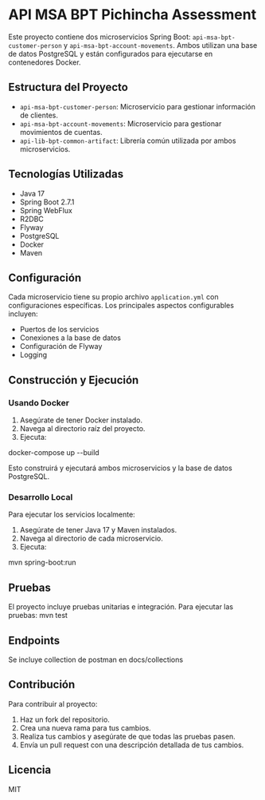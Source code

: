 # API MSA BPT Pichincha Assessment

Este proyecto contiene dos microservicios Spring Boot: `api-msa-bpt-customer-person` y `api-msa-bpt-account-movements`. Ambos utilizan una base de datos PostgreSQL y están configurados para ejecutarse en contenedores Docker.

## Estructura del Proyecto

- `api-msa-bpt-customer-person`: Microservicio para gestionar información de clientes.
- `api-msa-bpt-account-movements`: Microservicio para gestionar movimientos de cuentas.
- `api-lib-bpt-common-artifact`: Librería común utilizada por ambos microservicios.

## Tecnologías Utilizadas

- Java 17
- Spring Boot 2.7.1
- Spring WebFlux
- R2DBC
- Flyway
- PostgreSQL
- Docker
- Maven

## Configuración

Cada microservicio tiene su propio archivo `application.yml` con configuraciones específicas. Los principales aspectos configurables incluyen:

- Puertos de los servicios
- Conexiones a la base de datos
- Configuración de Flyway
- Logging

## Construcción y Ejecución

### Usando Docker

1. Asegúrate de tener Docker instalado.
2. Navega al directorio raíz del proyecto.
3. Ejecuta:

docker-compose up --build


Esto construirá y ejecutará ambos microservicios y la base de datos PostgreSQL.

### Desarrollo Local

Para ejecutar los servicios localmente:

1. Asegúrate de tener Java 17 y Maven instalados.
2. Navega al directorio de cada microservicio.
3. Ejecuta:

mvn spring-boot:run


## Pruebas

El proyecto incluye pruebas unitarias e integración. Para ejecutar las pruebas: mvn test


## Endpoints

Se incluye collection de postman en docs/collections


## Contribución

Para contribuir al proyecto:

1. Haz un fork del repositorio.
2. Crea una nueva rama para tus cambios.
3. Realiza tus cambios y asegúrate de que todas las pruebas pasen.
4. Envía un pull request con una descripción detallada de tus cambios.

## Licencia

MIT
